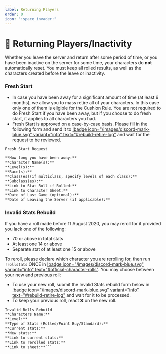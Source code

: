 ```yaml
---
label: Returning Players
order: 0
icon: ":space_invader:"
---
```

<style>
h1:before { 
  content: "👾 ";
}
</style>
# Returning Players/Inactivity

Whether you leave the server and return after some period of time, or you have been inactive on the server for some time, your characters do **not** automatically reset. You must keep all rolled results, as well as the characters created before the leave or inactivity. 

### Fresh Start
- In case you have been away for a significant amount of time (at least 6 months), we allow you to mass retire all of your characters. In this case only one of them is eligible for the Cushion Rule. You are not required to do Fresh Start if you have been away, but if you choose to do fresh start, it applies to all characters you had.
- Fresh Start is approved on a case-by-case basis. Please fill in the following form and send it to [!badge icon="/images/discord-mark-blue.svg" variant="info" text="#rebuild-retire-log"](https://discord.com/channels/512870694883950598/542953099560615946) and wait for the request to be reviewed.

```md
Fresh Start Request

**How long you have been away:** 
**Character Name(s):** 
**Level(s):** 
**Race(s):** 
**Class(es)(if multiclass, specify levels of each class):** 
**Subclass(es):** 
**Link to Stat Roll if Rolled:** 
**Link to Character Sheet:** 
**Date of Last Game (optional):** 
**Date of Leaving the Server (if applicable):** 
```

### Invalid Stats Rebuild
If you have a roll made before 11 August 2020, you may reroll for it provided you lack one of the following:
- 70 or above in total stats
- At least one 14 or above
- Separate stat of at least one 15 or above

To reroll, please declare which character you are rerolling for, then run `!rollstats` ONCE in [!badge icon="/images/discord-mark-blue.svg" variant="info" text="#official-character-rolls"](https://discord.com/channels/512870694883950598/513963351567499264). You may choose between your new and previous roll:
- To use your new roll, submit the Invalid Stats rebuild form below in [!badge icon="/images/discord-mark-blue.svg" variant="info" text="#rebuild-retire-log"](https://discord.com/channels/512870694883950598/542953099560615946) and wait for it to be processed.
- To keep your previous roll, react ❌ on the new roll.

```md
Invalid Rolls Rebuild
**Characters Name:**
**Level:**
**Type of Stats (Rolled/Point Buy/Standard):**
**Current stats:**
**New stats:**
**Link to current stats:**
**Link to rerolled stats:**
**Link to sheet:**```
